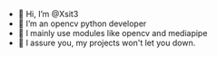 - 👋 Hi, I’m @Xsit3
- 👀 I’m an opencv python developer
- 🌱 I mainly use modules like opencv and mediapipe
- 💞️ I assure you, my projects won't let you down.

<!---
Xsit3/Xsit3 is a ✨ special ✨ repository because its `README.md` (this file) appears on your GitHub profile.
You can click the Preview link to take a look at your changes.
--->
